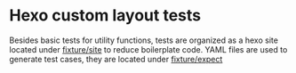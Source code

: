 # Hexo custom layout tests

Besides basic tests for utility functions, tests are organized as a hexo site located under [fixture/site](./fixture/site/) to reduce boilerplate code.
YAML files are used to generate test cases, they are located under [fixture/expect](./fixture/expect/)
